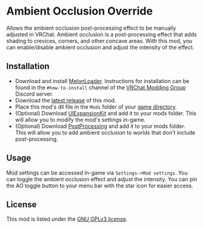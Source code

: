 # Ambient Occlusion Override
Allows the ambient occlusion post-processing effect to be manually adjusted in VRChat. Ambient occlusion is a post-processing effect that adds shading to crevices, corners, and other concave areas. With this mod, you can enable/disable ambient occlusion and adjust the intensity of the effect.

## Installation
* Download and install [MelonLoader](https://www.melonwiki.xyz). Instructions for installation can be found in the `#how-to-install` channel of the [VRChat Modding Group](https://discord.gg/2Wn3N2P) Discord server.
* Download the [latest release](https://github.com/Xerolide/Ambient-Occlusion-Override/releases/) of this mod.
* Place this mod's dll file in the `Mods` folder of your [game directory](https://support.steampowered.com/kb_article.php?ref=7418-YUBN-8129).
* (Optional) Download [UIExpansionKit](https://github.com/knah/VRCMods/releases/) and add it to your mods folder. This will allow you to modify the mod's settings in-game.
* (Optional) Download [PostProcessing](https://github.com/Arion-Kun/PostProcessing/releases) and add it to your mods folder. This will allow you to add ambient occlusion to worlds that don't include post-processing.

## Usage
Mod settings can be accessed in-game via `Settings->Mod settings`. You can toggle the ambient occlusion effect and adjust the intensity. You can pin the AO toggle button to your menu bar with the star icon for easier access.

## License
This mod is listed under the [GNU GPLv3 license](https://github.com/Xerolide/Ambient-Occlusion-Override/blob/main/LICENSE).
